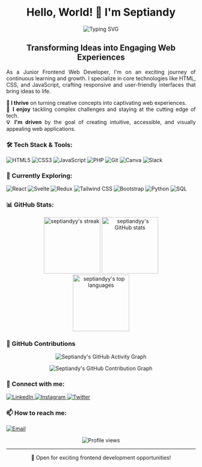 <h1 align="center">Hello, World! 👋 I'm Septiandy</h1>

<p align="center">
  <img src="https://readme-typing-svg.herokuapp.com?font=Fira+Code&pause=1000&color=2CF7E1&random=false&width=435&lines=Junior+Frontend+Developer;Passionate+Learner;Creative+Problem+Solver" alt="Typing SVG" />
</p>

<h2 align="center">Transforming Ideas into Engaging Web Experiences</h2>

<p align="justify">
  As a Junior Frontend Web Developer, I'm on an exciting journey of continuous learning and growth. I specialize in core technologies like HTML, CSS, and JavaScript, crafting responsive and user-friendly interfaces that bring ideas to life.
</p>

<p align="justify">
  <b>🚀 I thrive</b> on turning creative concepts into captivating web experiences.<br>
  <b>🧠 I enjoy</b> tackling complex challenges and staying at the cutting edge of tech.<br>
  <b>💡 I'm driven</b> by the goal of creating intuitive, accessible, and visually appealing web applications.
</p>

<h3 align="left">🛠 Tech Stack & Tools:</h3>

<p align="left">
  <!-- Frontend -->
  <img src="https://img.shields.io/badge/HTML5-E34F26?style=for-the-badge&logo=html5&logoColor=white" alt="HTML5" />
  <img src="https://img.shields.io/badge/CSS3-1572B6?style=for-the-badge&logo=css3&logoColor=white" alt="CSS3" />
  <img src="https://img.shields.io/badge/JavaScript-F7DF1E?style=for-the-badge&logo=javascript&logoColor=black" alt="JavaScript" />
  <!-- Currently Learning -->
  <img src="https://img.shields.io/badge/PHP-777BB4?style=for-the-badge&logo=php&logoColor=white" alt="PHP" />
  <!-- Tools -->
  <img src="https://img.shields.io/badge/Git-F05032?style=for-the-badge&logo=git&logoColor=white" alt="Git" />
  <img src="https://img.shields.io/badge/Canva-00C4CC?style=for-the-badge&logo=canva&logoColor=white" alt="Canva" />
  <img src="https://img.shields.io/badge/Slack-4A154B?style=for-the-badge&logo=slack&logoColor=white" alt="Slack" />
</p>

<h3 align="left">🌱 Currently Exploring:</h3>

<p align="left">
  <img src="https://img.shields.io/badge/React-20232A?style=for-the-badge&logo=react&logoColor=61DAFB" alt="React" />
  <img src="https://img.shields.io/badge/Svelte-4A4A55?style=for-the-badge&logo=svelte&logoColor=FF3E00" alt="Svelte" />
  <img src="https://img.shields.io/badge/Redux-593D88?style=for-the-badge&logo=redux&logoColor=white" alt="Redux" />
  <img src="https://img.shields.io/badge/Tailwind_CSS-38B2AC?style=for-the-badge&logo=tailwind-css&logoColor=white" alt="Tailwind CSS" />
  <img src="https://img.shields.io/badge/Bootstrap-563D7C?style=for-the-badge&logo=bootstrap&logoColor=white" alt="Bootstrap" />
  <img src="https://img.shields.io/badge/Python-3776AB?style=for-the-badge&logo=python&logoColor=white" alt="Python" />
  <img src="https://img.shields.io/badge/MySQL-00000F?style=for-the-badge&logo=mysql&logoColor=white" alt="SQL" />
</p>

<h3 align="left">📊 GitHub Stats:</h3>

<div align="center">
  <img src="https://github-readme-streak-stats.herokuapp.com/?user=septiandyy&theme=radical" alt="septiandyy's streak" height="150" />
  <img src="https://github-readme-stats.vercel.app/api?username=septiandyy&show_icons=true&theme=radical" alt="septiandyy's GitHub stats" height="150" />
</div>

<div align="center">
  <img src="https://github-readme-stats.vercel.app/api/top-langs/?username=septiandyy&layout=compact&theme=radical" alt="septiandyy's top languages" height="150" />
</div>

<h3 align="left">📅 GitHub Contributions</h3>

<p align="center">
  <img src="https://github-readme-activity-graph.vercel.app/graph?username=septiandyy&theme=react-dark" alt="Septiandy's GitHub Activity Graph" />
</p>

<p align="center">
  <img src="https://github-profile-summary-cards.vercel.app/api/cards/profile-details?username=septiandyy&theme=monokai" alt="Septiandy's GitHub Contribution Graph" />
</p>


<h3 align="left">🤝 Connect with me:</h3>

<p align="left">
  <a href="https://www.linkedin.com/in/alif-septiandi-811062231/" target="_blank">
    <img src="https://img.shields.io/badge/LinkedIn-0077B5?style=for-the-badge&logo=linkedin&logoColor=white" alt="LinkedIn" />
  </a>
  <a href="https://instagram.com/alifseptiandii" target="_blank">
    <img src="https://img.shields.io/badge/Instagram-E4405F?style=for-the-badge&logo=instagram&logoColor=white" alt="Instagram" />
  </a>
  <a href="https://x.com/unorthodoxnun/" target="_blank">
    <img src="https://img.shields.io/badge/Twitter-1DA1F2?style=for-the-badge&logo=twitter&logoColor=white" alt="Twitter" />
  </a>
</p>

<h3 align="left">📫 How to reach me:</h3>

<p align="left">
  <a href="mailto:alifseptiandi82@gmail.com">
    <img src="https://img.shields.io/badge/Email-D14836?style=for-the-badge&logo=gmail&logoColor=white" alt="Email" />
  </a>
</p>

<p align="center">
  <img src="https://komarev.com/ghpvc/?username=septiandyy&style=flat-square&color=blue" alt="Profile views" />
</p>

---

<p align="center">💼 Open for exciting frontend development opportunities!</p>
